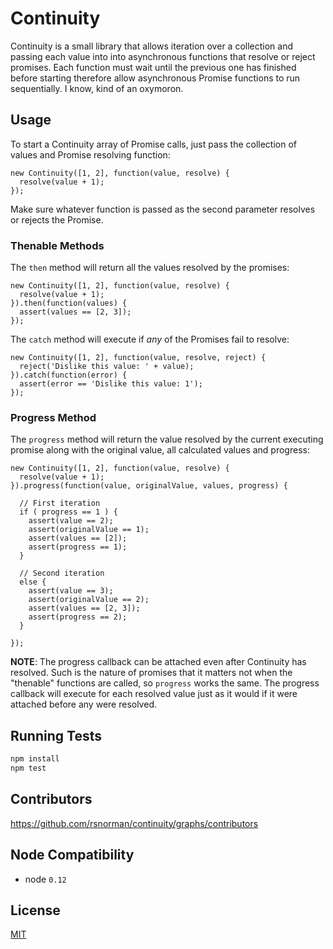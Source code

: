 # Continuity

Continuity is a small library that allows iteration over a collection and passing each value into into asynchronous functions that resolve or reject promises. Each function must wait until the previous one has finished before starting therefore allow asynchronous Promise functions to run sequentially. I know, kind of an oxymoron.

## Usage

To start a Continuity array of Promise calls, just pass the collection of values and Promise resolving function:

    new Continuity([1, 2], function(value, resolve) {
      resolve(value + 1);
    });

Make sure whatever function is passed as the second parameter resolves or rejects the Promise.

### Thenable Methods

The `then` method will return all the values resolved by the promises:

    new Continuity([1, 2], function(value, resolve) {
      resolve(value + 1);
    }).then(function(values) {
      assert(values == [2, 3]);
    });

The `catch` method will execute if *any* of the Promises fail to resolve:

    new Continuity([1, 2], function(value, resolve, reject) {
      reject('Dislike this value: ' + value);
    }).catch(function(error) {
      assert(error == 'Dislike this value: 1');
    });

### Progress Method

The `progress` method will return the value resolved by the current executing promise along with the original value, all calculated values and progress:

    new Continuity([1, 2], function(value, resolve) {
      resolve(value + 1);
    }).progress(function(value, originalValue, values, progress) {

      // First iteration
      if ( progress == 1 ) {
        assert(value == 2);
        assert(originalValue == 1);
        assert(values == [2]);
        assert(progress == 1);
      }

      // Second iteration
      else {
        assert(value == 3);
        assert(originalValue == 2);
        assert(values == [2, 3]);
        assert(progress == 2);
      }

    });

**NOTE**: The progress callback can be attached even after Continuity
has resolved. Such is the nature of promises that it matters not when
the "thenable" functions are called, so `progress` works the same. The
progress callback will execute for each resolved value just as it would
if it were attached before any were resolved.

## Running Tests

```bash
npm install
npm test
```

## Contributors

 https://github.com/rsnorman/continuity/graphs/contributors

## Node Compatibility

  - node `0.12`

## License

[MIT](LICENSE)
